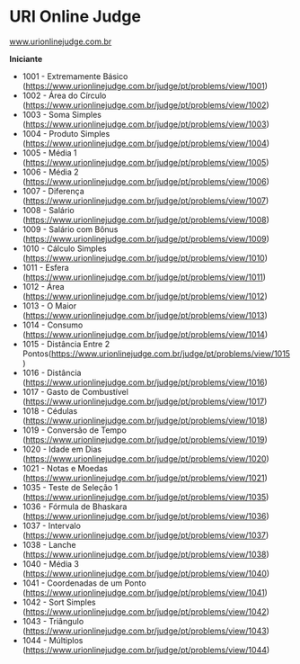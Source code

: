 URI Online Judge
=================================
www.urionlinejudge.com.br

<b>Iniciante</b>
- 1001 - Extremamente Básico (https://www.urionlinejudge.com.br/judge/pt/problems/view/1001)
- 1002 - Área do Círculo (https://www.urionlinejudge.com.br/judge/pt/problems/view/1002)
- 1003 - Soma Simples (https://www.urionlinejudge.com.br/judge/pt/problems/view/1003)
- 1004 - Produto Simples (https://www.urionlinejudge.com.br/judge/pt/problems/view/1004)
- 1005 - Média 1 (https://www.urionlinejudge.com.br/judge/pt/problems/view/1005)
- 1006 - Média 2 (https://www.urionlinejudge.com.br/judge/pt/problems/view/1006)
- 1007 - Diferença (https://www.urionlinejudge.com.br/judge/pt/problems/view/1007)
- 1008 - Salário (https://www.urionlinejudge.com.br/judge/pt/problems/view/1008)
- 1009 - Salário com Bônus (https://www.urionlinejudge.com.br/judge/pt/problems/view/1009)
- 1010 - Cálculo Simples (https://www.urionlinejudge.com.br/judge/pt/problems/view/1010)
- 1011 - Esfera (https://www.urionlinejudge.com.br/judge/pt/problems/view/1011)
- 1012 - Área (https://www.urionlinejudge.com.br/judge/pt/problems/view/1012)
- 1013 - O Maior (https://www.urionlinejudge.com.br/judge/pt/problems/view/1013)
- 1014 - Consumo (https://www.urionlinejudge.com.br/judge/pt/problems/view/1014)
- 1015 - Distância Entre 2 Pontos(https://www.urionlinejudge.com.br/judge/pt/problems/view/1015)
- 1016 - Distância (https://www.urionlinejudge.com.br/judge/pt/problems/view/1016)
- 1017 - Gasto de Combustível (https://www.urionlinejudge.com.br/judge/pt/problems/view/1017)
- 1018 - Cédulas (https://www.urionlinejudge.com.br/judge/pt/problems/view/1018)
- 1019 - Conversão de Tempo (https://www.urionlinejudge.com.br/judge/pt/problems/view/1019)
- 1020 - Idade em Dias (https://www.urionlinejudge.com.br/judge/pt/problems/view/1020)
- 1021 - Notas e Moedas (https://www.urionlinejudge.com.br/judge/pt/problems/view/1021)
- 1035 - Teste de Seleção 1 (https://www.urionlinejudge.com.br/judge/pt/problems/view/1035)
- 1036 - Fórmula de Bhaskara (https://www.urionlinejudge.com.br/judge/pt/problems/view/1036)
- 1037 - Intervalo (https://www.urionlinejudge.com.br/judge/pt/problems/view/1037)
- 1038 - Lanche (https://www.urionlinejudge.com.br/judge/pt/problems/view/1038)
- 1040 - Média 3 (https://www.urionlinejudge.com.br/judge/pt/problems/view/1040)
- 1041 - Coordenadas de um Ponto (https://www.urionlinejudge.com.br/judge/pt/problems/view/1041)
- 1042 - Sort Simples (https://www.urionlinejudge.com.br/judge/pt/problems/view/1042)
- 1043 - Triângulo (https://www.urionlinejudge.com.br/judge/pt/problems/view/1043)
- 1044 - Múltiplos (https://www.urionlinejudge.com.br/judge/pt/problems/view/1044)